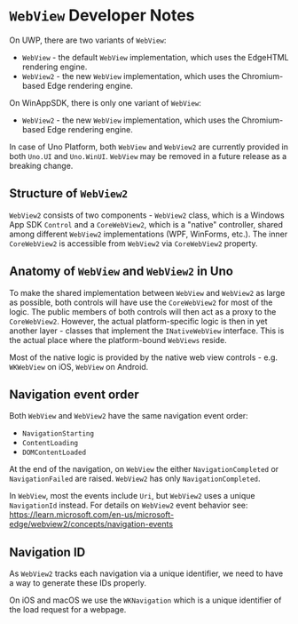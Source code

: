 # `WebView` Developer Notes

On UWP, there are two variants of `WebView`:

- `WebView` - the default `WebView` implementation, which uses the EdgeHTML rendering engine.
- `WebView2` - the new `WebView` implementation, which uses the Chromium-based Edge rendering engine.

On WinAppSDK, there is only one variant of `WebView`:

- `WebView2` - the new `WebView` implementation, which uses the Chromium-based Edge rendering engine.

In case of Uno Platform, both `WebView` and `WebView2` are currently provided in both `Uno.UI` and `Uno.WinUI`.
`WebView` may be removed in a future release as a breaking change.

## Structure of `WebView2`

`WebView2` consists of two components - `WebView2` class, which is a Windows App SDK `Control` and a `CoreWebView2`,
which is a "native" controller, shared among different `WebView2` implementations (WPF, WinForms, etc.). The inner
`CoreWebView2` is accessible from `WebView2` via `CoreWebView2` property.

## Anatomy of `WebView` and `WebView2` in Uno

To make the shared implementation between `WebView` and `WebView2` as large as possible, both controls will have
use the `CoreWebView2` for most of the logic. The public members of both controls will then act as a proxy to the
`CoreWebView2`. However, the actual platform-specific logic is then in yet another layer - classes that implement
the `INativeWebView` interface. This is the actual place where the platform-bound `WebViews` reside.

Most of the native logic is provided by the native web view controls - e.g. `WKWebView` on iOS, `WebView` on Android.

## Navigation event order

Both `WebView` and `WebView2` have the same navigation event order:

- `NavigationStarting`
- `ContentLoading`
- `DOMContentLoaded`

At the end of the navigation, on `WebView` the either `NavigationCompleted` or `NavigationFailed` are raised.
`WebView2` has only `NavigationCompleted`.

In `WebView`, most the events include `Uri`, but `WebView2` uses a unique `NavigationId` instead.
For details on `WebView2` event behavior see: https://learn.microsoft.com/en-us/microsoft-edge/webview2/concepts/navigation-events

## Navigation ID

As `WebView2` tracks each navigation via a unique identifier, we need to have a way to generate these IDs properly.

On iOS and macOS we use the `WKNavigation` which is a unique identifier of the load request for a webpage.

